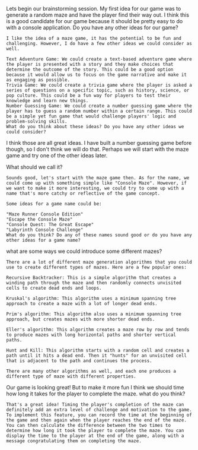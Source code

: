 Lets begin our brainstorming session.  My first idea for our game was to generate a random maze and have the player find their way out.  I think this is a good candidate for our game because it should be pretty easy to do with a console application.  Do you have any other ideas for our game?
```
I like the idea of a maze game, it has the potential to be fun and challenging. However, I do have a few other ideas we could consider as well.

Text Adventure Game: We could create a text-based adventure game where the player is presented with a story and they make choices that determine the outcome of the story. This could be a good option because it would allow us to focus on the game narrative and make it as engaging as possible.
Trivia Game: We could create a trivia game where the player is asked a series of questions on a specific topic, such as history, science, or pop culture. This could be a fun way for players to test their knowledge and learn new things.
Number Guessing Game: We could create a number guessing game where the player has to guess a random number within a certain range. This could be a simple yet fun game that would challenge players' logic and problem-solving skills.
What do you think about these ideas? Do you have any other ideas we could consider?
```

I think those are all great ideas.  I have built a number guessing game before though, so I don't think we will do that.  Perhaps we will start with the maze game and try one of the other ideas later.  

What should we call it?
```
Sounds good, let's start with the maze game then. As for the name, we could come up with something simple like "Console Maze". However, if we want to make it more interesting, we could try to come up with a name that's more catchy or reflective of the game concept.

Some ideas for a game name could be:

"Maze Runner Console Edition"
"Escape the Console Maze"
"Console Quest: The Great Escape"
"Labyrinth Console Challenge"
What do you think? Do any of these names sound good or do you have any other ideas for a game name?
```

what are some ways we could introduce some different mazes?
```
There are a lot of different maze generation algorithms that you could use to create different types of mazes. Here are a few popular ones:

Recursive Backtracker: This is a simple algorithm that creates a winding path through the maze and then randomly connects unvisited cells to create dead ends and loops.

Kruskal's algorithm: This algorithm uses a minimum spanning tree approach to create a maze with a lot of longer dead ends.

Prim's algorithm: This algorithm also uses a minimum spanning tree approach, but creates mazes with more shorter dead ends.

Eller's algorithm: This algorithm creates a maze row by row and tends to produce mazes with long horizontal paths and shorter vertical paths.

Hunt and Kill: This algorithm starts with a random cell and creates a path until it hits a dead end. Then it "hunts" for an unvisited cell that is adjacent to the path and continues the process.

There are many other algorithms as well, and each one produces a different type of maze with different properties.
```

Our game is looking great!  But to make it more fun I think we should time how long it takes for the player to complete the maze.  what do you think?
```
That's a great idea! Timing the player's completion of the maze can definitely add an extra level of challenge and motivation to the game. To implement this feature, you can record the time at the beginning of the game and then again when the player reaches the end of the maze. You can then calculate the difference between the two times to determine how long it took the player to complete the maze. You can display the time to the player at the end of the game, along with a message congratulating them on completing the maze.
```